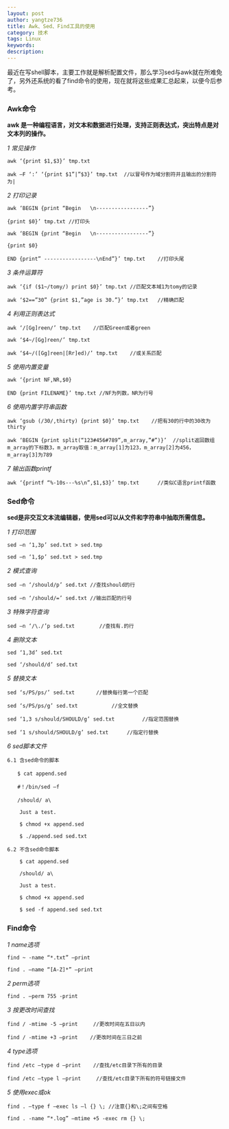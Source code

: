 ```yaml
---
layout: post
author: yangtze736
title: Awk、Sed、Find工具的使用
category: 技术
tags: Linux
keywords: 
description: 
---
```


最近在写shell脚本，主要工作就是解析配置文件，那么学习sed与awk就在所难免了，另外还系统的看了find命令的使用，现在就将这些成果汇总起来，以便今后参考。

### Awk命令

**awk 是一种编程语言，对文本和数据进行处理，支持正则表达式，突出特点是对文本列的操作。**

  *1 常见操作*

	awk ‘{print $1,$3}’ tmp.txt

	awk –F ‘:’ ‘{print $1”|”$3}’ tmp.txt  //以冒号作为域分割符并且输出的分割符为|

  *2 打印记录*

	awk ‘BEGIN {print “Begin   \n-----------------”}

	{print $0}’ tmp.txt //打印头

	awk ‘BEGIN {print “Begin   \n-----------------”}

	{print $0}

	END {print” -----------------\nEnd”}’ tmp.txt    //打印头尾

  *3 条件运算符*

	awk ‘{if ($1~/tomy/) print $0}’ tmp.txt //匹配文本域1为tomy的记录

	awk ‘$2==”30” {print $1,”age is 30.”}’ tmp.txt   //精确匹配

  *4 利用正则表达式*

	awk ‘/[Gg]reen/’ tmp.txt    //匹配Green或者green

	awk ‘$4~/[Gg]reen/’ tmp.txt

	awk ‘$4~/([Gg]reen|[Rr]ed)/’ tmp.txt    //或关系匹配

  *5 使用内置变量*

	awk ‘{print NF,NR,$0}

	END {print FILENAME}’ tmp.txt //NF为列数，NR为行号

  *6 使用内置字符串函数*

	awk ‘gsub (/30/,thirty) {print $0}’ tmp.txt    //把有30的行中的30改为thirty

	awk ‘BEGIN {print split(“123#456#789”,m_array,”#”)}’  //split返回数组m_array的下标数3，m_array取值：m_array[1]为123，m_array[2]为456，m_array[3]为789

  *7 输出函数printf*

	awk ‘{printf “%-10s---%s\n”,$1,$3}’ tmp.txt      //类似C语言printf函数

### Sed命令

**sed是非交互文本流编辑器，使用sed可以从文件和字符串中抽取所需信息。**

  *1 打印范围*

	sed –n ‘1,3p’ sed.txt > sed.tmp

	sed –n ‘1,$p’ sed.txt > sed.tmp

  *2 模式查询*

	sed –n ‘/should/p’ sed.txt //查找should的行

	sed –n ‘/should/=’ sed.txt //输出匹配的行号

  *3 特殊字符查询*

	sed –n ‘/\./’p sed.txt        //查找有.的行

  *4 删除文本*

	sed ‘1,3d’ sed.txt

	sed ‘/should/d’ sed.txt

  *5 替换文本*

	sed ‘s/PS/ps/’ sed.txt       //替换每行第一个匹配

	sed ‘s/PS/ps/g’ sed.txt           //全文替换

	sed ‘1,3 s/should/SHOULD/g’ sed.txt         //指定范围替换

	sed ‘1 s/should/SHOULD/g’ sed.txt      //指定行替换

  *6 sed脚本文件*

    6.1 含sed命令的脚本

```
　　$ cat append.sed

　　#！/bin/sed –f

　　/should/ a\

	Just a test.

	$ chmod +x append.sed

	$ ./append.sed sed.txt
```

    6.2 不含sed命令脚本

```
	$ cat append.sed

	/should/ a\

	Just a test.

	$ chmod +x append.sed

	$ sed -f append.sed sed.txt
```

### Find命令

  *1 name选项*

	find ~ -name “*.txt” –print

	find . –name “[A-Z]*” –print

  *2 perm选项*

	find . –perm 755 -print

  *3 按更改时间查找*

	find / -mtime -5 –print     //更改时间在五日以内

	find / -mtime +3 –print    //更改时间在三日之前

  *4 type选项*

	find /etc –type d –print    //查找/etc目录下所有的目录

	find /etc –type l –print     //查找/etc目录下所有的符号链接文件

  *5 使用exec或ok*

	find . –type f –exec ls –l {} \; //注意{}和\;之间有空格

	find . -name “*.log” –mtime +5 -exec rm {} \;


